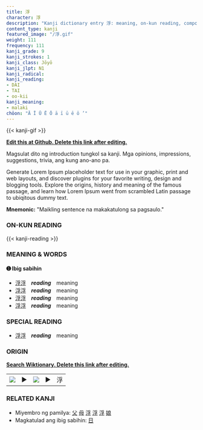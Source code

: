```yaml
---
title: 浮
character: 浮
description: "Kanji dictionary entry 浮: meaning, on-kun reading, compounds, origin, related kanji"
content_type: kanji
featured_image: "/浮.gif"
weight: 111
frequency: 111
kanji_grade: 9
kanji_strokes: 1
kanji_class: Jōyō
kanji_jlpt: N1
kanji_radical: 
kanji_reading: 
- DAI
- TAI
- oo-kii
kanji_meaning:
- malaki
chōon: "Ā Ī Ū Ē Ō ā ī ū ē ō ’"
---
```

[//]: # (Don't edit the line below. Kanji animated GIF code is automatically generated.)
{{< kanji-gif >}}

[//]: # (Edit below this line.)

**[Edit this at Github. Delete this link after editing.](https://github.com/tim0g/tim/tree/main/content/kanji/浮/index.md)**

Magsulat dito ng introduction tungkol sa kanji. Mga opinions, impressions, suggestions, trivia, ang kung ano-ano pa.

Generate Lorem Ipsum placeholder text for use in your graphic, print and web layouts, and discover plugins for your favorite writing, design and blogging tools. Explore the origins, history and meaning of the famous passage, and learn how Lorem Ipsum went from scrambled Latin passage to ubiqitous dummy text.
 
**Mnemonic:** "Maikling sentence na makakatulong sa pagsaulo."

### ON-KUN READING

[//]: # (Don't edit the line below. ON-KUN READING code is automatically generated.)
{{< kanji-reading >}}

### MEANING & WORDS

#### ➊ **Ibig sabihin**
  - [浮](../浮)[浮](../浮)　***reading***　meaning
  - [浮](../浮)[浮](../浮)　***reading***　meaning
  - [浮](../浮)[浮](../浮)　***reading***　meaning
  - [浮](../浮)[浮](../浮)　***reading***　meaning

### SPECIAL READING
  - [浮](../浮)[浮](../浮)　***reading***　meaning

### ORIGIN

**[Search Wiktionary. Delete this link after editing.](https://wiktionary.org/wiki/浮)**
<table class="kanji-table"><tr><td>
<img src="60px-浮-bronze.svg.png">
</td><td>▶</td><td>
<img src="60px-浮-oracle.svg.png">
</td><td>▶</td>
<td class="kanji-origin">浮</td>
</tr></table>

### RELATED KANJI
- Miyembro ng pamilya: [父](../父) [母](../母) [浮](../浮) [浮](../浮) [浮](../浮) [娘](../娘)
- Magkatulad ang ibig sabihin: [日](../日)
